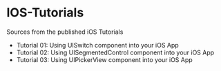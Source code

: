 # IOS-Tutorials
Sources from the published iOS Tutorials

- Tutorial 01: Using UISwitch component into your iOS App
- Tutorial 02: Using UISegmentedControl component into your iOS App
- Tutorial 03: Using UIPickerView component into your iOS App
